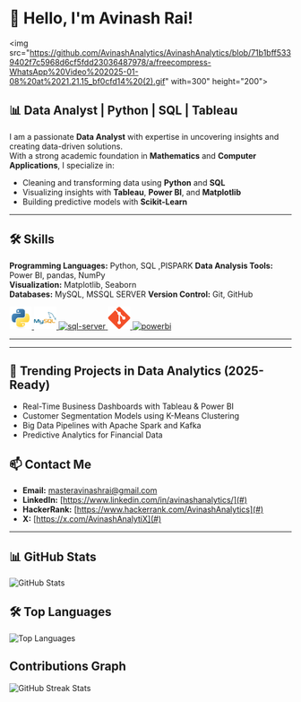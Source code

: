 # 👋 Hello, I'm Avinash Rai!       
<img src="https://github.com/AvinashAnalytics/AvinashAnalytics/blob/71b1bff5339402f7c5968d6cf5fdd23036487978/a/freecompress-WhatsApp%20Video%202025-01-08%20at%2021.21.15_bf0cfd14%20(2).gif" with=300" height="200">





## 📊 Data Analyst | Python | SQL | Tableau  

I am a passionate **Data Analyst** with expertise in uncovering insights and creating data-driven solutions.      
With a strong academic foundation in **Mathematics** and **Computer Applications**, I specialize in:  
- Cleaning and transforming data using **Python** and **SQL**  
- Visualizing insights with **Tableau**, **Power BI**, and **Matplotlib**  
- Building predictive models with **Scikit-Learn**  

---  

## 🛠️ Skills  
**Programming Languages:** Python, SQL ,PISPARK
**Data Analysis Tools:** Power BI, pandas, NumPy  
**Visualization:** Matplotlib, Seaborn  
**Databases:** MySQL, MSSQL SERVER 
**Version Control:** Git, GitHub  

<p align="left">
  <a href="https://www.python.org" target="_blank" rel="noreferrer"> 
    <img src="https://raw.githubusercontent.com/devicons/devicon/master/icons/python/python-original.svg" alt="python" width="40" height="40"/> 
  </a>

  
  <a href="https://www.mysql.com/" target="_blank" rel="noreferrer"> 
    <img src="https://raw.githubusercontent.com/devicons/devicon/master/icons/mysql/mysql-original-wordmark.svg" alt="mysql" width="40" height="40"/> 

  </a>
  
  <a href="https://www.microsoft.com/en-us/sql-server" target="_blank" rel="noreferrer"> 
    <img src="https://www.svgrepo.com/show/303229/microsoft-sql-server-logo.svg" alt="sql-server" width="40" height="40"/> 
  </a>
  
  <a href="https://www.github.com/" target="_blank" rel="noreferrer"> 
    <img src="https://raw.githubusercontent.com/devicons/devicon/master/icons/git/git-original.svg" alt="git" width="40" height="40"/> 
  </a>
  
  <a href="https://www.microsoft.com/en-us/microsoft-365/power-bi" target="_blank" rel="noreferrer"> 
    <img src="https://github.com/microsoft/PowerBI-Icons/blob/main/SVG/Power-BI.svg" alt="powerbi" width="40" height="40"/> 
  </a>
</p>

---
---  

## 🌟 Trending Projects in Data Analytics (2025-Ready)  
- Real-Time Business Dashboards with Tableau & Power BI  
- Customer Segmentation Models using K-Means Clustering  
- Big Data Pipelines with Apache Spark and Kafka  
- Predictive Analytics for Financial Data
  


## 📫 Contact Me  
- **Email:** masteravinashrai@gmail.com  
- **LinkedIn:** [https://www.linkedin.com/in/avinashanalytics/](#)
- **HackerRank:** [https://www.hackerrank.com/AvinashAnalytics](#)
- **X:** [https://x.com/AvinashAnalytiX](#)
---  
## 📊 GitHub Stats
![GitHub Stats](https://github-readme-stats.vercel.app/api?username=AvinashAnalytics&show_icons=true&theme=radical)       


 ## 🛠️ Top Languages
![Top Languages](https://github-readme-stats.vercel.app/api/top-langs/?username=AvinashAnalytics&layout=compact&theme=radical)


## Contributions Graph

![GitHub Streak Stats](https://github-readme-streak-stats.herokuapp.com/?user=AvinashAnalytics&theme=dark)

  
